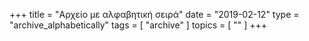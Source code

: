+++
title = "Αρχείο με αλφαβητική σειρά"
date = "2019-02-12"
type = "archive_alphabetically"
tags = [ "archive" ]
topics = [ "" ]
+++
